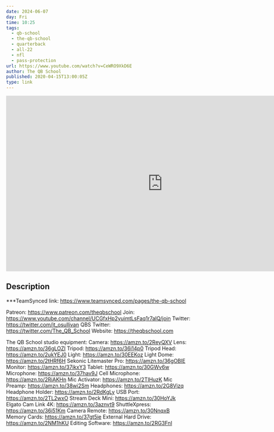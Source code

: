 ```yaml
---
date: 2024-06-07
day: Fri
time: 10:25
tags:
  - qb-school
  - the-qb-school
  - quarterback
  - all-22
  - nfl
  - pass-protection
url: https://www.youtube.com/watch?v=CeWRO9XkD6E
author: The QB School
published: 2020-04-15T13:00:05Z
type: link
---
```



<iframe width="854" height="480" src="https://www.youtube.com/embed/CeWRO9XkD6E" frameborder="0" allowfullscreen></iframe>

## Description
***TeamSynced link: https://www.teamsynced.com/pages/the-qb-school


Patreon: https://www.patreon.com/theqbschool
Join: https://www.youtube.com/channel/UCGfxHp2yuimtLsFaq1r7aIQ/join
Twitter: https://twitter.com/jt_osullivan
QBS Twitter: https://twitter.com/The_QB_School
Website: https://theqbschool.com

The QB School studio equipment:
Camera: https://amzn.to/2ReyQXV
Lens: https://amzn.to/36gLOZI
Tripod: https://amzn.to/36i14p0
Tripod Head: https://amzn.to/2ukYEJ0
Light: https://amzn.to/30EEKoz
Light Dome: https://amzn.to/2tHRf6H
Sekonic Litemaster Pro: https://amzn.to/36gOBlE
Monitor: https://amzn.to/37ikxY3
Tablet: https://amzn.to/30GWv6w
Microphone: https://amzn.to/37hav9J
Cell Microphone: https://amzn.to/2RiAKHn
Mic Activator: https://amzn.to/2TIHuzK
Mic Preamp: https://amzn.to/38wi2Sm
Headphones: https://amzn.to/2G8Vjzq
Headphone Holder: https://amzn.to/2RdKgLy
USB Port: https://amzn.to/2TL2wxO
Stream Deck Mini: https://amzn.to/30HoYJk
Elgato Cam Link 4K: https://amzn.to/3aznvt9
ShuttleXpress: https://amzn.to/36i51Km
Camera Remote: https://amzn.to/30NnqxB
Memory Cards: https://amzn.to/37gt5ie
External Hard Drive: https://amzn.to/2NM1hKU
Editing Software: https://amzn.to/2RG3Fnl